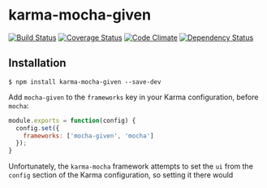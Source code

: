 karma-mocha-given
=================

[![Build Status](http://img.shields.io/travis/travi/karma-mocha-given.svg?style=flat)](https://travis-ci.org/travi/karma-mocha-given)
[![Coverage Status](http://img.shields.io/coveralls/travi/karma-mocha-given.svg?style=flat)](https://coveralls.io/r/travi/karma-mocha-given?branch=master)
[![Code Climate](http://img.shields.io/codeclimate/github/travi/karma-mocha-given.svg?style=flat)](https://codeclimate.com/github/travi/karma-mocha-given)
[![Dependency Status](http://img.shields.io/gemnasium/travi/karma-mocha-given.svg?style=flat)](https://gemnasium.com/travi/karma-mocha-given)

## Installation

```
$ npm install karma-mocha-given --save-dev
```

Add `mocha-given` to the `frameworks` key in your Karma configuration, before `mocha`:

```js
module.exports = function(config) {
  config.set({
    frameworks: ['mocha-given', 'mocha']
  });
}
```

Unfortunately, the `karma-mocha` framework attempts to set the `ui` from the `config` section of the Karma configuration,
so setting it there would